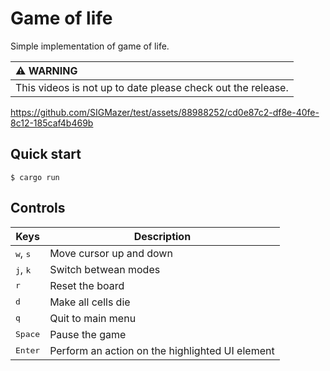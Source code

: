 # Game of life

Simple implementation of game of life.

| :warning: WARNING          |
|:---------------------------|
| This videos is not up to date please check out the release.     |

https://github.com/SIGMazer/test/assets/88988252/cd0e87c2-df8e-40fe-8c12-185caf4b469b

## Quick start
```console
$ cargo run
```

## Controls

|Keys|Description|
|---|---|
|<kbd>w</kbd>, <kbd>s</kbd>|Move cursor up and down|
|<kbd>j</kbd>, <kbd>k</kbd>|Switch betwean modes|
|<kbd>r</kbd>|Reset the board|
|<kbd>d</kbd>|Make all cells die|
|<kbd>q</kbd>|Quit to main menu |
|<kbd>Space</kbd>|Pause the game|
|<kbd>Enter</kbd>|Perform an action on the highlighted UI element|
